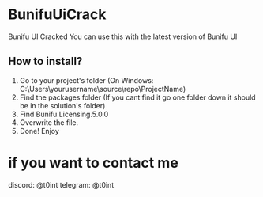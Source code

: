 # BunifuUiCrack
Bunifu UI Cracked
You can use this with the latest version of Bunifu UI
## How to install?
1. Go to your project's folder (On Windows: C:\Users\yourusername\source\repo\ProjectName)
2. Find the packages folder (If you cant find it go one folder down it should be in the solution's folder)
3. Find Bunifu.Licensing.5.0.0
4. Overwrite the file.
5. Done! Enjoy

# if you want to contact me
discord: @t0int
telegram: @t0int
